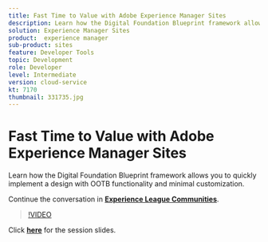 ```yaml
---
title: Fast Time to Value with Adobe Experience Manager Sites
description: Learn how the Digital Foundation Blueprint framework allows you to quickly implement a design with OOTB functionality and minimal customization. This session was delivered as part of Adobe Developers Live Content event.
solution: Experience Manager Sites
product:  experience manager
sub-product: sites
feature: Developer Tools
topic: Development
role: Developer
level: Intermediate
version: cloud-service
kt: 7170
thumbnail: 331735.jpg
---
```


# Fast Time to Value with Adobe Experience Manager Sites 

Learn how the Digital Foundation Blueprint framework allows you to quickly implement a design with OOTB functionality and minimal customization.

Continue the conversation in **[Experience League Communities](http://adobe.ly/36Yd3v6)**.

>[!VIDEO](https://video.tv.adobe.com/v/331735/?quality=12&learn=on&hidetitle=true)

Click **[here](/help/events/assets/time-to-value-aem-sites.pdf)** for the session slides.

